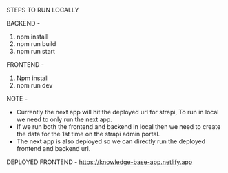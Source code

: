 STEPS TO RUN LOCALLY

BACKEND - 

1. npm install
2. npm run build
3. npm run start


FRONTEND - 

1. Npm install
2. npm run dev


NOTE - 
* Currently the next app will hit the deployed url for strapi, To run in local we need to only run the next app. 
* If we run both the frontend and backend in local then we need to create the data for the 1st time on the strapi admin portal.
* The next app is also deployed so we can directly run the deployed frontend and backend url.


DEPLOYED FRONTEND - https://knowledge-base-app.netlify.app

